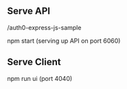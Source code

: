 ## Serve API

/auth0-express-js-sample

npm start (serving up API on port 6060)

## Serve Client

npm run ui (port 4040)